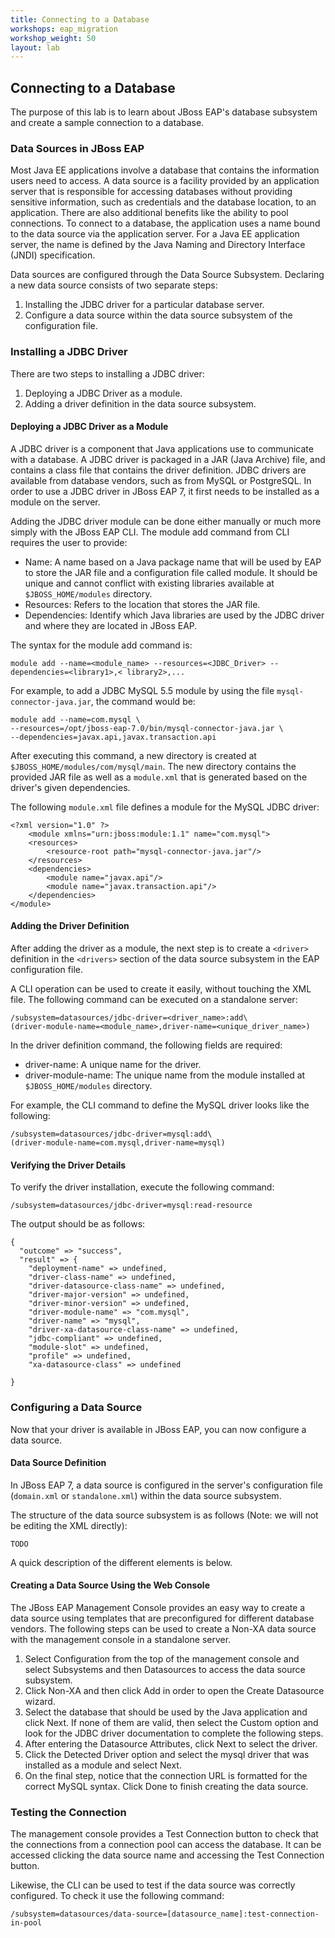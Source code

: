```yaml
---
title: Connecting to a Database
workshops: eap_migration
workshop_weight: 50
layout: lab
---
```


## Connecting to a Database

The purpose of this lab is to learn about JBoss EAP's database subsystem and create a sample connection to a database.

### Data Sources in JBoss EAP

Most Java EE applications involve a database that contains the information users need to access. A data source is a facility provided by an application server that is responsible for accessing databases without providing sensitive information, such as credentials and the database location, to an application. There are also additional benefits like the ability to pool connections. To connect to a database, the application uses a name bound to the data source via the application server. For a Java EE application server, the name is defined by the Java Naming and Directory Interface (JNDI) specification.

Data sources are configured through the Data Source Subsystem. Declaring a new data source consists of two separate steps:
1. Installing the JDBC driver for a particular database server.
2. Configure a data source within the data source subsystem of the configuration file.

### Installing a JDBC Driver

There are two steps to installing a JDBC driver:

1. Deploying a JDBC Driver as a module.
2. Adding a driver definition in the data source subsystem.

#### Deploying a JDBC Driver as a Module

A JDBC driver is a component that Java applications use to communicate with a database. A JDBC driver is packaged in a JAR (Java Archive) file, and contains a class file that contains the driver definition. JDBC drivers are available from database vendors, such as from MySQL or PostgreSQL. In order to use a JDBC driver in JBoss EAP 7, it first needs to be installed as a module on
the server.

Adding the JDBC driver module can be done either manually or much more simply with the JBoss EAP CLI. The module add command from CLI requires the user to provide:
- Name: A name based on a Java package name that will be used by EAP to store the JAR file and a configuration file called module. It should be unique and cannot conflict with existing libraries available at `$JBOSS_HOME/modules` directory.
- Resources: Refers to the location that stores the JAR file.
- Dependencies: Identify which Java libraries are used by the JDBC driver and where they are located in JBoss EAP.

The syntax for the module add command is:

```
module add --name=<module_name> --resources=<JDBC_Driver> --dependencies=<library1>,< library2>,...
```

For example, to add a JDBC MySQL 5.5 module by using the file `mysql-connector-java.jar`, the command would be:

```
module add --name=com.mysql \
--resources=/opt/jboss-eap-7.0/bin/mysql-connector-java.jar \
--dependencies=javax.api,javax.transaction.api
```
After executing this command, a new directory is created at `$JBOSS_HOME/modules/com/mysql/main`. The new directory contains the provided JAR file as well as a `module.xml` that is generated based on the driver's given dependencies.

The following `module.xml` file defines a module for the MySQL JDBC driver:

```
<?xml version="1.0" ?>
    <module xmlns="urn:jboss:module:1.1" name="com.mysql">
    <resources>
        <resource-root path="mysql-connector-java.jar"/>
    </resources>
    <dependencies>
        <module name="javax.api"/>
        <module name="javax.transaction.api"/>
    </dependencies>
</module>
```
#### Adding the Driver Definition

After adding the driver as a module, the next step is to create a `<driver>` definition in the `<drivers>` section of the data source subsystem in the EAP configuration file.

A CLI operation can be used to create it easily, without touching the XML file. The following command can be executed on a standalone server:

```
/subsystem=datasources/jdbc-driver=<driver_name>:add\
(driver-module-name=<module_name>,driver-name=<unique_driver_name>)
```

In the driver definition command, the following fields are required:
- driver-name: A unique name for the driver.
- driver-module-name: The unique name from the module installed at `$JBOSS_HOME/modules` directory.

For example, the CLI command to define the MySQL driver looks like the following:

```
/subsystem=datasources/jdbc-driver=mysql:add\
(driver-module-name=com.mysql,driver-name=mysql)
```

#### Verifying the Driver Details

To verify the driver installation, execute the following command:

```
/subsystem=datasources/jdbc-driver=mysql:read-resource
```

The output should be as follows:

```
{
  "outcome" => "success",
  "result" => {
    "deployment-name" => undefined,
    "driver-class-name" => undefined,
    "driver-datasource-class-name" => undefined,
    "driver-major-version" => undefined,
    "driver-minor-version" => undefined,
    "driver-module-name" => "com.mysql",
    "driver-name" => "mysql",
    "driver-xa-datasource-class-name" => undefined,
    "jdbc-compliant" => undefined,
    "module-slot" => undefined,
    "profile" => undefined,
    "xa-datasource-class" => undefined
  
}
```

### Configuring a Data Source

Now that your driver is available in JBoss EAP, you can now configure a data source.

#### Data Source Definition

In JBoss EAP 7, a data source is configured in the server's configuration file (`domain.xml` or `standalone.xml`) within the data source subsystem.

The structure of the data source subsystem is as follows (Note: we will not be editing the XML directly):

```
TODO
```

A quick description of the different elements is below.

#### Creating a Data Source Using the Web Console

The JBoss EAP Management Console provides an easy way to create a data source using templates that are preconfigured for different database vendors. The following steps can be used to create a Non-XA data source with the management console in a standalone server.

1. Select Configuration from the top of the management console and select Subsystems and then Datasources to access the data source subsystem.
2. Click Non-XA and then click Add in order to open the Create Datasource wizard.
3. Select the database that should be used by the Java application and click Next. If none of them are valid, then select the Custom option and look for the JDBC driver documentation to complete the following steps.
4. After entering the Datasource Attributes, click Next to select the driver.
5. Click the Detected Driver option and select the mysql driver that was installed as a module and select Next.
6. On the final step, notice that the connection URL is formatted for the correct MySQL syntax. Click Done to finish creating the data source.

### Testing the Connection

The management console provides a Test Connection button to check that the connections from
a connection pool can access the database. It can be accessed clicking the data source name and
accessing the Test Connection button.

Likewise, the CLI can be used to test if the data source was correctly configured. To check it use
the following command:

```
/subsystem=datasources/data-source=[datasource_name]:test-connection-in-pool
```


